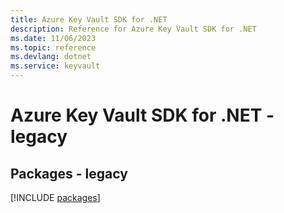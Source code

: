 ```yaml
---
title: Azure Key Vault SDK for .NET
description: Reference for Azure Key Vault SDK for .NET
ms.date: 11/06/2023
ms.topic: reference
ms.devlang: dotnet
ms.service: keyvault
---
```

# Azure Key Vault SDK for .NET - legacy
## Packages - legacy
[!INCLUDE [packages](key-vault-index.md)]